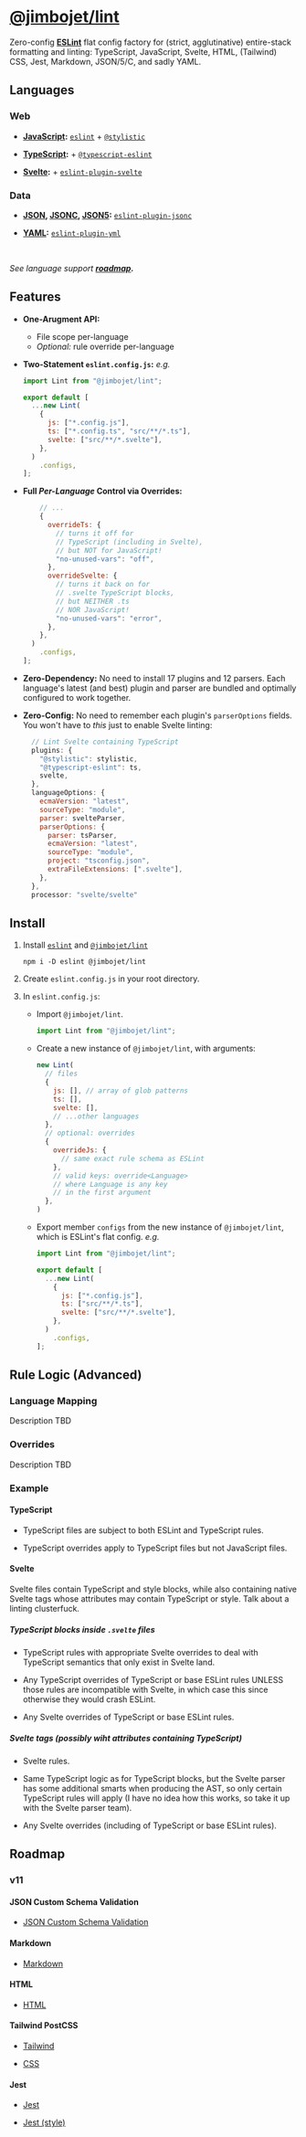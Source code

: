 # [@jimbojet/lint](https://www.npmjs.com/package/@jimbojet/lint)

Zero-config [**ESLint**](https://eslint.org/) flat config factory for (strict, agglutinative) entire-stack formatting and linting: TypeScript, JavaScript, Svelte, HTML, (Tailwind) CSS, Jest, Markdown, JSON/5/C, and sadly YAML.

## Languages

### Web

- **[JavaScript](https://developer.mozilla.org/en-US/docs/Web/JavaScript):** [`eslint`](https://eslint.org) + [`@stylistic`](https://eslint.style)

- **[TypeScript](https://typescriptlang.org):** + [`@typescript-eslint`](https://typescript-eslint.io/)

- **[Svelte](https://svelte.dev):** + [`eslint-plugin-svelte`](https://sveltejs.github.io/eslint-plugin-svelte/)

### Data

- **[JSON](https://json.org), [JSONC](https://code.visualstudio.com/docs/languages/json#_json-with-comments), [JSON5](https://json5.org/):** [`eslint-plugin-jsonc`](https://ota-meshi.github.io/eslint-plugin-jsonc/)

- **[YAML](https://www.redhat.com/en/topics/automation/what-is-yaml):** [`eslint-plugin-yml`](https://ota-meshi.github.io/eslint-plugin-yml/)

<br />

*See language support **[roadmap](#roadmap).***

## Features

- **One-Arugment API:**

  - File scope per-language
  - *Optional:* rule override per-language

- **Two-Statement `eslint.config.js`:** *e.g.*

  ```javascript
  import Lint from "@jimbojet/lint";

  export default [
    ...new Lint(
      {
        js: ["*.config.js"],
        ts: ["*.config.ts", "src/**/*.ts"],
        svelte: ["src/**/*.svelte"],
      },
    )
      .configs,
  ];
  ```

- **Full *Per-Language* Control via Overrides:**

  ```javascript
      // ...
      {
        overrideTs: {
          // turns it off for
          // TypeScript (including in Svelte),
          // but NOT for JavaScript!
          "no-unused-vars": "off",
        },
        overrideSvelte: {
          // turns it back on for
          // .svelte TypeScript blocks,
          // but NEITHER .ts
          // NOR JavaScript!
          "no-unused-vars": "error",
        },
      },
    )
      .configs,
  ];
  ```

- **Zero-Dependency:** No need to install 17 plugins and 12 parsers. Each language's latest (and best) plugin and parser are bundled and optimally configured to work together.

- **Zero-Config:** No need to remember each plugin's `parserOptions` fields. You won't have to *this* just to enable Svelte linting:

  ```javascript
    // Lint Svelte containing TypeScript
    plugins: {
      "@stylistic": stylistic,
      "@typescript-eslint": ts,
      svelte,
    },
    languageOptions: {
      ecmaVersion: "latest",
      sourceType: "module",
      parser: svelteParser,
      parserOptions: {
        parser: tsParser,
        ecmaVersion: "latest",
        sourceType: "module",
        project: "tsconfig.json",
        extraFileExtensions: [".svelte"],
      },
    },
    processor: "svelte/svelte"
  ```


## Install

1. Install [`eslint`](https://www.npmjs.com/package/eslint) and [`@jimbojet/lint`](https://www.npmjs.com/package/@jimbojet/lint)

    ```
    npm i -D eslint @jimbojet/lint
    ```

1. Create `eslint.config.js` in your root directory.

1. In `eslint.config.js`:
    - Import `@jimbojet/lint`.

        ```javascript
        import Lint from "@jimbojet/lint";
        ```

    - Create a new instance of `@jimbojet/lint`, with arguments:

        ```javascript
        new Lint(
          // files
          {
            js: [], // array of glob patterns
            ts: [],
            svelte: [],
            // ...other languages
          },
          // optional: overrides
          {
            overrideJs: {
              // same exact rule schema as ESLint
            },
            // valid keys: override<Language>
            // where Language is any key
            // in the first argument
          },
        )
        ```

    - Export member `configs` from the new instance of `@jimbojet/lint`, which is ESLint's flat config. *e.g.*

        ```javascript
        import Lint from "@jimbojet/lint";

        export default [
          ...new Lint(
            {
              js: ["*.config.js"],
              ts: ["src/**/*.ts"],
              svelte: ["src/**/*.svelte"],
            },
          )
            .configs,
        ];
        ```


## Rule Logic (Advanced)

### Language Mapping

Description TBD


### Overrides

Description TBD


### Example

#### TypeScript

- TypeScript files are subject to both ESLint and TypeScript rules.

- TypeScript overrides apply to TypeScript files but not JavaScript files.

#### Svelte

Svelte files contain TypeScript and style blocks, while also containing native Svelte tags whose attributes may contain TypeScript or style. Talk about a linting clusterfuck.

##### TypeScript blocks inside `.svelte` files

- TypeScript rules with appropriate Svelte overrides to deal with TypeScript semantics that only exist in Svelte land.

- Any TypeScript overrides of TypeScript or base ESLint rules UNLESS those rules are incompatible with Svelte, in which case this since otherwise they would crash ESLint.

- Any Svelte overrides of TypeScript or base ESLint rules.

##### Svelte tags (possibly wiht attributes containing TypeScript)

- Svelte rules.

- Same TypeScript logic as for TypeScript blocks, but the Svelte parser has some additional smarts when producing the AST, so only certain TypeScript rules will apply (I have no idea how this works, so take it up with the Svelte parser team).

- Any Svelte overrides (including of TypeScript or base ESLint rules).



## Roadmap

### v11

#### JSON Custom Schema Validation

- [JSON Custom Schema Validation](https://github.com/ota-meshi/eslint-plugin-json-schema-validator)

#### Markdown

- [Markdown](https://github.com/eslint/eslint-plugin-markdown)

#### HTML

- [HTML](https://github.com/BenoitZugmeyer/eslint-plugin-html)

#### Tailwind PostCSS

- [Tailwind](https://github.com/francoismassart/eslint-plugin-tailwindcss)

- [CSS](https://ota-meshi.github.io/eslint-plugin-css/)

#### Jest

- [Jest](https://github.com/jest-community/eslint-plugin-jest)

- [Jest (style)](https://github.com/dangreenisrael/eslint-plugin-jest-formatting)
